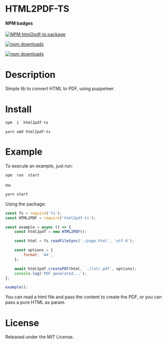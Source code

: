 
# HTML2PDF-TS

#### NPM badges

  

<!-- [START badges] -->

[![NPM html2pdf-ts package](https://img.shields.io/npm/v/html2pdf-ts.svg)](https://npmjs.org/package/html2pdf-ts)

[![npm downloads](https://img.shields.io/npm/dm/html2pdf-ts.svg?maxAge=604800)](https://npm-stat.com/charts.html?package=html2pdf-ts&from=2017-01-1)

[![npm downloads](https://img.shields.io/npm/dt/html2pdf-ts.svg?maxAge=604800)](https://npm-stat.com/charts.html?package=html2pdf-ts&from=2017-01-1)

<!-- [END badges] -->

  

# Description

Simple lib to convert HTML to PDF, using puppeteer.


# Install

  

```javascript
npm  i  html2pdf-ts
```

  

```javacript
yarn add html2pdf-ts
```

  

# Example

  To execute an example, just run:

```javascript
npm  run  start
```

ou 


```javascript
yarn start
```

Using the package:

```javascript
const fs = require('fs');
const HTML2PDF = require('html2pdf-ts');

const example = async () => {
    const html2pdf = new HTML2PDF();

    const html = fs.readFileSync('./page.html', 'utf-8');

    const options = {
        format: 'A4',
    };

    await html2pdf.createPDF(html, `./lotr.pdf`, options);
    console.log('PDF generated...');
};

example();
```

You can read a html file and pass the content to create the PDF, or you can pass a pure HTML as param.
  

# License

Released under the MIT License.